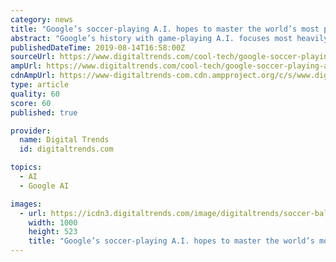 ```yaml
---
category: news
title: "Google’s soccer-playing A.I. hopes to master the world’s most popular sport"
abstract: "Google’s history with game-playing A.I. focuses most heavily on its deep learning subsidiary, DeepMind. DeepMind famously created a reinforcement learning-based A.I. that was able to learn to play (and master) classic Atari games. It could do this with ..."
publishedDateTime: 2019-08-14T16:58:00Z
sourceUrl: https://www.digitaltrends.com/cool-tech/google-soccer-playing-ai/
ampUrl: https://www.digitaltrends.com/cool-tech/google-soccer-playing-ai/?amp
cdnAmpUrl: https://www-digitaltrends-com.cdn.ampproject.org/c/s/www.digitaltrends.com/cool-tech/google-soccer-playing-ai/?amp
type: article
quality: 60
score: 60
published: true

provider:
  name: Digital Trends
  id: digitaltrends.com

topics:
  - AI
  - Google AI

images:
  - url: https://icdn3.digitaltrends.com/image/digitaltrends/soccer-ball-3-1200x630-c-ar1.91.jpg
    width: 1000
    height: 523
    title: "Google’s soccer-playing A.I. hopes to master the world’s most popular sport"
---
```

